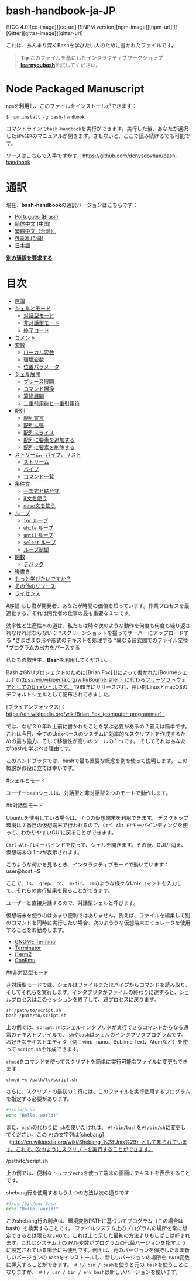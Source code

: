 # bash-handbook-ja-JP 
[![CC 4.0][cc-image]][cc-url]
[![NPM version][npm-image]][npm-url]
[![Gitter][gitter-image]][gitter-url]

これは、あんまり深くBashを学びたい人のために書かれたファイルです。
> **Tip** このファイルを基にしたインタラクティブワークショップ[**learnyoubash**](https://git.io/learnyoubash)を試してください。

# Node Packaged Manuscript
`npm`を利用し、このファイルをインストールができます：
```
$ npm install -g bash-handbook
```

コマンドラインで`bash-handbook`を実行ができます。実行した後、あなたが選択した`$PAGER`のマニュアルが開きます。さもないと、ここで読み続けるでも可能です。

ソースはこちらで入手ですかす：<https://github.com/denysdovhan/bash-handbook>

# 通訳

現在、**bash-handbook**の通訳バージョンはこちらです：
- [Português (Brasil)](/translations/pt-BR/README.md)
- [简体中文 (中国)](/translations/zh-CN/README.md)
- [繁體中文（台灣）](/translations/zh-TW/README.md)
- [한국어 (한국)](/translations/ko-KR/README.md)
- [日本語](/translations/ja-JP/README.md)

[**別の通訳を要求する**][tr-request]

[tr-request]: https://github.com/denysdovhan/bash-handbook/issues/new?title=Translation%20Request:%20%5BPlease%20enter%20language%20here%5D&body=I%20am%20able%20to%20translate%20this%20language%20%5Byes/no%5D

<!-- START doctoc generated TOC please keep comment here to allow auto update -->
<!-- DON'T EDIT THIS SECTION, INSTEAD RE-RUN doctoc TO UPDATE -->
# 目次

- [序論](#序論)
- [シェルとモード](#シェルとモード)
  - [対話型モード](#対話型モード)
  - [非対話型モード](#非対話型モード)
  - [終了コード](#exit-codes)
- [コメント](#comments)
- [変数](#variables)
  - [ローカル変数](#local-variables)
  - [環境変数](#environment-variables)
  - [位置パラメータ](#positional-parameters)
- [シェル展開](#shell-expansions)
  - [ブレース展開](#brace-expansion)
  - [コマンド置換](#command-substitution)
  - [算術展開](#arithmetic-expansion)
  - [二重引用符と一重引用符](#double-and-single-quotes)
- [配列](#arrays)
  - [配列宣言](#array-declaration)
  - [配列拡張](#array-expansion)
  - [配列スライス](#array-slice)
  - [配列に要素を追加する](#adding-elements-into-an-array)
  - [配列に要素を削除する](#deleting-elements-from-an-array)
- [ストリーム、パイプ、リスト](#streams-pipes-and-lists)
  - [ストリーム](#streams)
  - [パイプ](#pipes)
  - [コマンド一覧](#lists-of-commands)
- [条件文](#conditional-statements)
  - [一次式と結合式](#primary-and-combining-expressions)
  - [if文を使う](#using-an-if-statement)
  - [case文を使う](#using-a-case-statement)
- [ループ](#loops)
  - [`for` ループ](#for-loop)
  - [`while` ループ](#while-loop)
  - [`until` ループ](#until-loop)
  - [`select` ループ](#select-loop)
  - [ループ制御](#loop-control)
- [関数](#functions)
  - [デバッグ](#debugging)
- [後書き](#afterword)
- [もっと学びたいですか？](#want-to-learn-more)
- [その他のリソース](#other-resources)
- [ライセンス](#license)

<!-- END doctoc generated TOC please keep comment here to allow auto update -->

#序論
もし君が開発者、あなたが時間の価値を知っています。作業プロセスを最適化する、それは開発者の仕事の最も重要な１つです。

効率性と生産性への道は、私たちは時々次のような動作を何度も何度も繰り返されなければならない：
*スクリーンショットを撮ってサーバーにアップロードする
*さまざまな形や形式のテキストを処理する
*異なる形式間でのファイル変換
*プログラムの出力をパースする

私たちの救世主、**Bash**を利用してください。

BashはGNUプロジェクトのために[Brian Fox] []によって書かれた[Bourneシェル]（https://en.wikipedia.org/wiki/Bourne_shell）に代わるフリーソフトウェアとしてのUnixシェルです。
1989年にリリースされ、長い間LinuxとmacOSのデフォルトシェルとして配布されてきました。

[ブライアンフォックス]：https://en.wikipedia.org/wiki/Brian_Fox_(computer_programmer）
<!-- link this format, because some MD processors handle '()' in URLs poorly -->

では、なぜ３０年以上前に書かれたことを学ぶ必要があるの？答えは簡単です。
これは今日、全てのUnixベースのシステムに効率的なスクリプトを作成するための最も強力、そして移植性が高いのツールの１つです。
そしてそれはあなたがbashを学ぶべき理由です。

このハンドブックでは、bashで最も重要な概念を例を使って説明します。 
この概説がお役に立てば幸いです。

#シェルとモード

ユーザーbashシェルは、対話型と非対話型２つのモートで動作します。

##対話型モード

Ubuntuを使用している場合は、７つの仮想端末を利用できます。
デスクトップ環境は７番目の仮想端末で行われるので、`Ctrl-Alt-F7`キーバインディングを使って、わかりやすいGUIに戻ることができます。

`Ctrl-Alt-F1`キーバインドを使って、シェルを開きます。その後、GUIが消え、仮想端末の１つが表示されます。

このような何かを見るとき、インタラクティブモードで動いています：
user@host:~$

ここで、`ls`、` grep`、 `cd`、` mkdir`、 `rm`のような様々なUnixコマンドを入力して、それらの実行結果を見ることができます。

ユーザーと直接対話するので、対話型シェルと呼びます。

仮想端末を使うのはあまり便利ではありません。例えば、ファイルを編集して別のコマンドを同時に実行したい場合、次のよううな仮想端末エミュレータを使用することをお勤めします。

- [GNOME Terminal](https://en.wikipedia.org/wiki/GNOME_Terminal)
- [Terminator](https://en.wikipedia.org/wiki/Terminator_(terminal_emulator))
- [iTerm2](https://en.wikipedia.org/wiki/ITerm2)
- [ConEmu](https://en.wikipedia.org/wiki/ConEmu)

##非対話型モード

非対話型モードでは、シェルはファイルまたはパイプからコマンドを読み取り、そしてそれらを実行します。インタプリタがファイルの終わりに達すると、シェルプロセスはこのセッションを終了して、親プロセスに戻ります。

	sh /path/to/script.sh
    bash /path/to/script.sh

上の例では、`script.sh`はシェルインタプリタが実行できるコマンドからなる通常のテキストファイルで、
`sh`や`bash`はシェルのインタプリタプログラムです。お好きなテキストエディタ（例：vim、nano、Sublime Text、Atomなど）を使って `script.sh`を作成できます。

`chmod`をコマンドを使ってスクリプトを簡単に実行可能なファイルに変更もできます：

	chmod +x /path/to/script.sh
	
さらに、スクリプトの最初の１行には、このファイルを実行使用するプログラムを指定する必要があります。

```bash
#!/bin/bash
echo "Hello, world!"
```

また、`bash`の代わりに` sh`を使いたければ、 `#!/bin/bash`を`#!/bin/sh`に変更してください。この `#!`の文字列は[shebang]（http://en.wikipedia.org/wiki/Shebang_%28Unix%29）として知られています。これで、次のようにスクリプトを実行することができます。

/path/to/script.sh

上の例では、便利なトリック`echo`を使って端末の画面にテキストを表示することです。

shebang行を使用するもう１つの方法は次の通りです：

```bash
#!/usr/bin/env bash
echo "Hello, world!"
```

このshebang行の利点は、環境変数PATHに基づいてプログラム（この場合はbash）を検索することです。
ファイルシステム上のプログラムの場所を常に想定できるとは限らないので、これは上で示した最初の方法よりもしばしば好まれます。これはシステム上の `PATH`変数がプログラムの代替バージョンを指すように設定されている場合にも便利です。例えば、元のバージョンを保持したまま新しいバージョンの `bash`をインストールし、新しいバージョンの場所を` PATH`変数に挿入することができます。 `＃！/ bin / bash`を使うと元の` bash`を使うことになりますが、 `＃！/ usr / bin / env bash`は新しいバージョンを使います。
